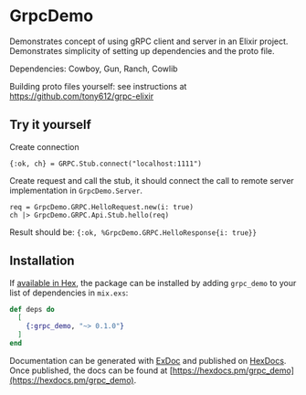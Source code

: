 # GrpcDemo

Demonstrates concept of using gRPC client and server in an Elixir project.
Demonstrates simplicity of setting up dependencies and the proto file.

Dependencies: Cowboy, Gun, Ranch, Cowlib

Building proto files yourself: see instructions at https://github.com/tony612/grpc-elixir

## Try it yourself

Create connection

    {:ok, ch} = GRPC.Stub.connect("localhost:1111")
    
Create request and call the stub, it should connect the call to remote server
implementation in `GrpcDemo.Server`.
    
    req = GrpcDemo.GRPC.HelloRequest.new(i: true)
    ch |> GrpcDemo.GRPC.Api.Stub.hello(req)
    
Result should be: `{:ok, %GrpcDemo.GRPC.HelloResponse{i: true}}`
    
## Installation

If [available in Hex](https://hex.pm/docs/publish), the package can be installed
by adding `grpc_demo` to your list of dependencies in `mix.exs`:

```elixir
def deps do
  [
    {:grpc_demo, "~> 0.1.0"}
  ]
end
```

Documentation can be generated with [ExDoc](https://github.com/elixir-lang/ex_doc)
and published on [HexDocs](https://hexdocs.pm). Once published, the docs can
be found at [https://hexdocs.pm/grpc_demo](https://hexdocs.pm/grpc_demo).

